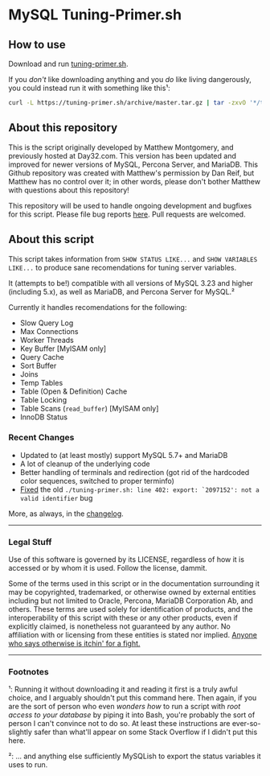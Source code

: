 # MySQL Tuning-Primer.sh
## How to use
Download and run <a href="https://raw.githubusercontent.com/BMDan/tuning-primer.sh/master/tuning-primer.sh">tuning-primer.sh</a>.

If you _don't_ like downloading anything and you _do_ like living dangerously, you could instead run it with something like this&sup1;:

```bash
curl -L https://tuning-primer.sh/archive/master.tar.gz | tar -zxvO '*/tuning-primer.sh' | bash
```

## About this repository

This is the script originally developed by Matthew Montgomery, and previously hosted at Day32.com.  This version has been updated and improved for newer versions of MySQL, Percona Server, and MariaDB.  This Github repository was created with Matthew's permission by Dan Reif, but Matthew has no control over it; in other words, please don't bother Matthew with questions about this repository!

This repository will be used to handle ongoing development and bugfixes for this script.  Please file bug reports <a href="https://github.com/BMDan/tuning-primer.sh/issues">here</a>.  Pull requests are welcomed.

## About this script
This script takes information from `SHOW STATUS LIKE...` and `SHOW VARIABLES LIKE...` to produce sane recomendations for tuning server variables. 

It (attempts to be!) compatible with all versions of MySQL 3.23 and higher (including 5.x), as well as MariaDB, and Percona Server for MySQL.&sup2;

Currently it handles recomendations for the following:

* Slow Query Log
* Max Connections
* Worker Threads
* Key Buffer [MyISAM only]
* Query Cache
* Sort Buffer
* Joins
* Temp Tables
* Table (Open & Definition) Cache
* Table Locking
* Table Scans (`read_buffer`) [MyISAM only]
* InnoDB Status

### Recent Changes

* Updated to (at least mostly) support MySQL 5.7+ and MariaDB
* A lot of cleanup of the underlying code
* Better handling of terminals and redirection (got rid of the hardcoded color sequences, switched to proper terminfo)
* <a href="https://github.com/BMDan/tuning-primer.sh/commit/6b5d866f7525b250bb4ecb0deffd66531e375143">Fixed</a> the old ``./tuning-primer.sh: line 402: export: `2097152': not a valid identifier`` bug

More, as always, in the <a href="https://github.com/BMDan/tuning-primer.sh/commits/master">changelog</a>.

---
### Legal Stuff

Use of this software is governed by its LICENSE, regardless of how it is accessed or by whom it is used.  Follow the license, dammit.

Some of the terms used in this script or in the documentation surrounding it may be copyrighted, trademarked, or otherwise owned by external entities including but not limited to Oracle, Percona, MariaDB Corporation Ab, and others.  These terms are used solely for identification of products, and the interoperability of this script with these or any other products, even if explicitly claimed, is nonetheless not guaranteed by any author.  No affiliation with or licensing from these entities is stated nor implied.  <a href="https://en.wikipedia.org/wiki/Whad%27Ya_Know%3F#Disclaimers">Anyone who says otherwise is itchin' for a fight.</a>

---
### Footnotes
&sup1;: Running it without downloading it and reading it first is a truly awful choice, and I arguably shouldn't put this command here.  Then again, if you are the sort of person who even _wonders how_ to run a script with _root access to your database_ by piping it into Bash, you're probably the sort of person I can't convince not to do so.  At least these instructions are ever-so-slightly safer than what'll appear on some Stack Overflow if I didn't put this here.

&sup2;: ... and anything else sufficiently MySQLish to export the status variables it uses to run.
